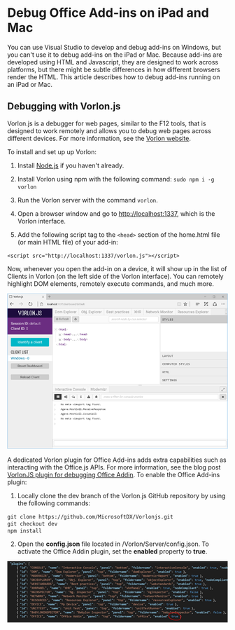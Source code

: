 
# Debug Office Add-ins on iPad and Mac

You can use Visual Studio to develop and debug add-ins on Windows, but you can't use it to debug add-ins on the iPad or Mac. Because add-ins are developed using HTML and Javascript, they are designed to work across platforms, but there might be subtle differences in how different browsers render the HTML. This article describes how to debug add-ins running on an iPad or Mac. 

## Debugging with Vorlon.js 

Vorlon.js is a debugger for web pages, similar to the F12 tools, that is designed to work remotely and allows you to debug web pages across different devices. For more information, see the [Vorlon website](http://www.vorlonjs.com).  

To install and set up up Vorlon: 

1.	Install [Node.js](https://nodejs.org) if you haven't already. 

2.	Install Vorlon using npm with the following command: `sudo npm i -g vorlon` 

3.	Run the Vorlon server with the command `vorlon`. 

4.	Open a browser window and go to [http://localhost:1337](http://localhost:1337), which is the Vorlon interface.

5.	Add the following script tag to the `<head>` section of the home.html file (or main HTML file) of your add-in:
```    
<script src="http://localhost:1337/vorlon.js"></script>    
```  

Now, whenever you open the add-in on a device, it will show up in the list of Clients in Vorlon (on the left side of the Vorlon interface). You can remotely highlight DOM elements, remotely execute commands, and much more.  

![Screenshot that shows the Vorlon.js interface](../../images/vorlon_interface.png)

A dedicated Vorlon plugin for Office Add-ins adds extra capabilities such as interacting with the Office.js APIs. For more information, see the blog post [VorlonJS plugin for debugging Office Addin](https://blogs.msdn.microsoft.com/mim/2016/02/18/vorlonjs-plugin-for-debugging-office-addin/). To enable the Office Add-ins plugin: 

1.	Locally clone the dev branch of the Vorlon.js GitHub repository by using the following commands: 
```
git clone https://github.com/MicrosoftDX/Vorlonjs.git
git checkout dev
npm install
```

2.	Open the **config.json** file located in /Vorlon/Server/config.json. To activate the Office Addin plugin, set the **enabled** property to **true**.

![Screenshot that shows the plugins section of config.json](../../images/vorlon_plugins_config.png) 
